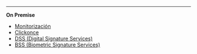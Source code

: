 <!-- markdownlint-disable-next-line first-line-heading
**Saas**
- [Introducción](introduction)
 -->
---

**On Premise**

<!--* [Home](/)-->
* [Monitorización](/es/monitor/monitor)
* [Clickonce](/es/clickonce/clickonce)
* [DSS (Digital Signature Services)](/es/dss/installation-guide)
* [BSS (Biometric Signature Services)](/es/bss/bss)
<!--* [Biosigner](/es-es/biosigner)-->
